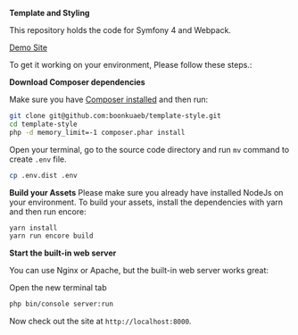 **Template and Styling**

This repository holds the code for Symfony 4 and Webpack.

[Demo Site](https://damp-citadel-56736.herokuapp.com/)

To get it working on your environment, Please follow these steps.:

**Download Composer dependencies**

Make sure you have [Composer installed](https://getcomposer.org/download/)
and then run:

```bash
git clone git@github.com:boonkuaeb/template-style.git 
cd template-style
php -d memory_limit=-1 composer.phar install
```

Open your terminal, go to the source code directory and run `mv` command to create `.env` file.
```bash
cp .env.dist .env
``` 

**Build your Assets**
Please make sure you already have installed NodeJs on your environment.
To build your assets, install the dependencies with yarn and then
run encore:

```bash
yarn install
yarn run encore build
```

**Start the built-in web server**

You can use Nginx or Apache, but the built-in web server works
great:

Open the new terminal tab

```bash
php bin/console server:run
```

Now check out the site at `http://localhost:8000`.
